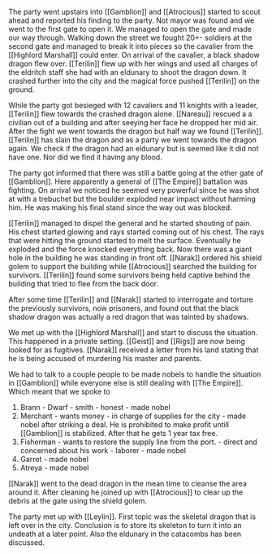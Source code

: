 The party went upstairs into [[Gamblion]] and [[Atrocious]] started to scout ahead and reported his finding to the party. Not mayor was found and we went to the first gate to open it. We managed to open the gate and made our way through. Walking down the street we fought 20+- soldiers at the second gate and managed to break it into pieces so the cavalier from the [[Highlord Marshall]] could enter. On arrival of the cavalier, a black shadow dragon flew over. [[Terilin]] flew up with her wings and used all charges of the eldritch staff she had with an eldunary to shoot the dragon down. It crashed further into the city and the magical force pushed [[Terilin]] on the ground.

While the party got besieged with 12 cavaliers and 11 knights with a leader, [[Terilin]] flew towards the crashed dragon alone. [[Nareau]] rescued a a civilian out of a building and after seeying her face he dropped her mid air. After the fight we went towards the dragon but half way we found [[Terilin]]. [[Terilin]] has slain the dragon and as a party we went towards the dragon again. We check if the dragon had an eldunary but is seemed like it did not have one. Nor did we find it having any blood.

The party got informed that there was still a battle going at the other gate of [[Gamblion]]. Here apparently a general of [[The Empire]] battalion was fighting. On arrival we noticed he seemed very powerful since he was shot at with a trebuchet but the boulder exploded near impact without harming him. He was making his final stand since the way out was blocked. 

[[Terilin]] managed to dispel the general and he started shouting of pain. His chest started glowing and rays started coming out of his chest. The rays that were hitting the ground started to melt the surface. Eventually he exploded and the force knocked everything back. Now there was a giant hole in the building he was standing in front off. [[Narak]] ordered his shield golem to support the building while [[Atrocious]] searched the building for survivors. [[Terilin]] found some survivors being held captive behind the building that tried to flee from the back door. 

After some time [[Terilin]] and [[Narak]] started to interrogate and torture the previously survivors, now prisoners, and found out that the black shadow dragon was actually a red dragon that was tainted by shadows. 

We met up with the [[Highlord Marshall]] and start to discuss the situation. This happened in a private setting. [[Geist]] and [[Rigs]] are now being looked for as fugitives. [[Narak]] received a letter from his land stating that he is being accused of murdering his master and parents. 

We had to talk to a couple people to be made nobels to handle the situation in [[Gamblion]] while everyone else is still dealing with [[The Empire]]. Which meant that we spoke to
1. Brann - Dwarf - smith - honest - made nobel
2. Merchant - wants money - in charge of supplies for the city - made nobel after striking a deal. He is prohibited to make profit untill [[Gamblion]] is stabilized. After that he gets 1 year tax free.
3. Fisherman - wants to restore the supply line from the port. - direct  and concerned about his work - laborer - made nobel
4. Garret - made nobel
5. Atreya - made nobel

[[Narak]] went to the dead dragon in the mean time to cleanse the area around it. After cleaning he joined up with [[Atrocious]] to clear up the debris at the gate using the shield golem.

The party met up with [[Leylin]]. First topic was the skeletal dragon that is left over in the city. Conclusion is to store its skeleton to turn it into an undeath at a later point. Also the eldunary in the catacombs has been discussed.
